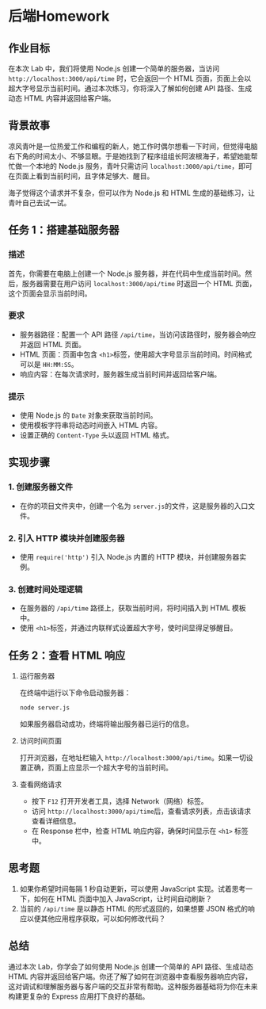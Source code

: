 # 后端Homework

## 作业目标

在本次 Lab 中，我们将使用 Node.js 创建一个简单的服务器，当访问 `http://localhost:3000/api/time`​ 时，它会返回一个 HTML 页面，页面上会以超大字号显示当前时间。通过本次练习，你将深入了解如何创建 API 路径、生成动态 HTML 内容并返回给客户端。

## 背景故事

凉风青叶是一位热爱工作和编程的新人，她工作时偶尔想看一下时间，但觉得电脑右下角的时间太小、不够显眼。于是她找到了程序组组长阿波根海子，希望她能帮忙做一个本地的 Node.js 服务，青叶只需访问 `localhost:3000/api/time`​，即可在页面上看到当前时间，且字体足够大、醒目。

海子觉得这个请求并不复杂，但可以作为 Node.js 和 HTML 生成的基础练习，让青叶自己去试一试。

## 任务 1：搭建基础服务器

### 描述

首先，你需要在电脑上创建一个 Node.js 服务器，并在代码中生成当前时间。然后，服务器需要在用户访问 `localhost:3000/api/time`​ 时返回一个 HTML 页面，这个页面会显示当前时间。

### 要求

* 服务器路径：配置一个 API 路径 `/api/time`​，当访问该路径时，服务器会响应并返回 HTML 页面。
* HTML 页面：页面中包含 `<h1>`​ 标签，使用超大字号显示当前时间。时间格式可以是 `HH:MM:SS`​。
* 响应内容：在每次请求时，服务器生成当前时间并返回给客户端。

### 提示

* 使用 Node.js 的 `Date`​ 对象来获取当前时间。
* 使用模板字符串将动态时间嵌入 HTML 内容。
* 设置正确的 `Content-Type`​ 头以返回 HTML 格式。

## 实现步骤

### 1. 创建服务器文件

* 在你的项目文件夹中，创建一个名为 `server.js`​ 的文件，这是服务器的入口文件。

### 2. 引入 HTTP 模块并创建服务器

* 使用 `require('http')`​ 引入 Node.js 内置的 HTTP 模块，并创建服务器实例。

### 3. 创建时间处理逻辑

* 在服务器的 `/api/time`​ 路径上，获取当前时间，将时间插入到 HTML 模板中。
* 使用 `<h1>`​ 标签，并通过内联样式设置超大字号，使时间显得足够醒目。

## 任务 2：查看 HTML 响应

1. 运行服务器

    在终端中运行以下命令启动服务器：

    ```bash
    node server.js
    ```

    如果服务器启动成功，终端将输出服务器已运行的信息。
2. 访问时间页面

    打开浏览器，在地址栏输入 `http://localhost:3000/api/time`​。如果一切设置正确，页面上应显示一个超大字号的当前时间。
3. 查看网络请求

    * 按下 `F12`​ 打开开发者工具，选择 Network（网络）标签。
    * 访问 `http://localhost:3000/api/time`​ 后，查看请求列表，点击该请求查看详细信息。
    * 在 Response 栏中，检查 HTML 响应内容，确保时间显示在 `<h1>`​ 标签中。

## 思考题

1. 如果你希望时间每隔 1 秒自动更新，可以使用 JavaScript 实现。试着思考一下，如何在 HTML 页面中加入 JavaScript，让时间自动刷新？
2. 当前的 `/api/time`​ 是以静态 HTML 的形式返回的，如果想要 JSON 格式的响应以便其他应用程序获取，可以如何修改代码？

## 总结

通过本次 Lab，你学会了如何使用 Node.js 创建一个简单的 API 路径、生成动态 HTML 内容并返回给客户端。你还了解了如何在浏览器中查看服务器响应内容，这对调试和理解服务器与客户端的交互非常有帮助。这种服务器基础将为你在未来构建更复杂的 Express 应用打下良好的基础。

‍

